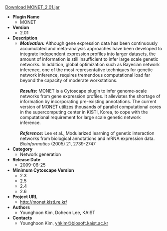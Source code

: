 <a href="MONET_2.01.jar">Download MONET_2.01.jar</a>

* __Plugin Name__
  * MONET
* __Version__
  * 2.01
* __Description__
  * <i><b>Motivation:</b></i> Although gene expression data has been continuously accumulated and meta-analysis approaches have been developed to integrate independent expression profiles into larger datasets, the amount of information is still insufficient to infer large scale genetic networks. In addition, global optimization such as Bayesian network inference, one of the most representative techniques for genetic network inference, requires tremendous computational load far beyond the capacity of moderate workstations. <br><br><i><b>Results:</b></i> MONET is a Cytoscape plugin to infer genome-scale networks from gene expression profiles. It alleviates the shortage of information by incorporating pre-existing annotations. The current version of MONET utilizes thousands of parallel computational cores in the supercomputing center in KISTI, Korea, to cope with the computational requirement for large scale genetic network inference.<br><br><i><b>Reference:</b></i> Lee et al., Modularized learning of genetic interaction networks from biological annotations and mRNA expression data. <i>Bioinformatics</i> (2005) 21, 2739-2747
* __Category__
  * Network generation
* __Release Date__
  * 2009-06-25
* __Minimum Cytoscape Version__
  * 2.3
  * 2.5
  * 2.4
  * 2.6
* __Project URL__
  * http://monet.kisti.re.kr/
* __Authors__
  * Younghoon Kim, Doheon Lee, KAIST
* __Contacts__
  * Younghoon Kim, yhkim@biosoft.kaist.ac.kr
